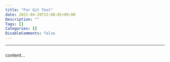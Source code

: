 ```yaml
---
title: "For Git Test"
date: 2021-04-29T15:08:01+09:00
Description: ""
Tags: []
Categories: []
DisableComments: false
---
```


---

### 

content...